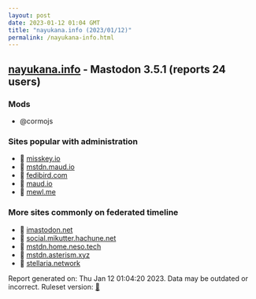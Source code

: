 ```yaml
---
layout: post
date: 2023-01-12 01:04 GMT
title: "nayukana.info (2023/01/12)"
permalink: /nayukana-info.html
---
```



## [nayukana.info](https://nayukana.info) - Mastodon 3.5.1 (reports 24 users)

### Mods
 * @cormojs

### Sites popular with administration

* 🐘 [misskey.io](/misskey-io.html)
* 🐘 [mstdn.maud.io](/mstdn-maud-io.html)
* 🐘 [fedibird.com](/fedibird-com.html)
* 🐘 [maud.io](/maud-io.html)
* 🐘 [mewl.me](/mewl-me.html)

### More sites commonly on federated timeline

* 🐘 [imastodon.net](/imastodon-net.html)
* 🐘 [social.mikutter.hachune.net](/social-mikutter-hachune-net.html)
* 🐘 [mstdn.home.neso.tech](/mstdn-home-neso-tech.html)
* 🐘 [mstdn.asterism.xyz](/mstdn-asterism-xyz.html)
* 🐘 [stellaria.network](/stellaria-network.html)

Report generated on: Thu Jan 12 01:04:20 2023. Data may be outdated or incorrect.
Ruleset version: [🧁](/version-cupcake)

